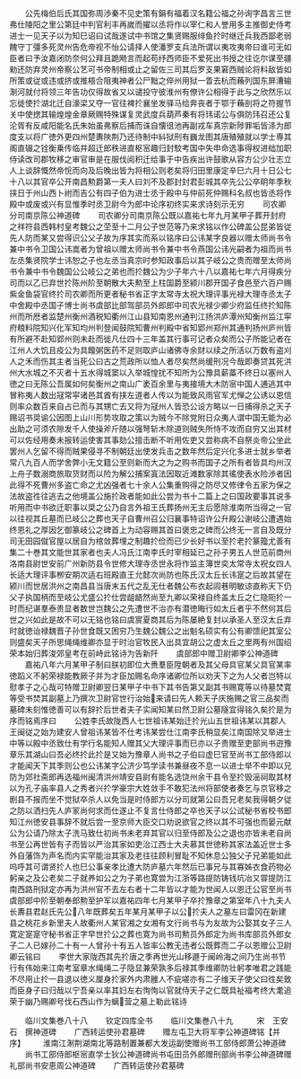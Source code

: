 <!-- { "loadSidebar": true } -->
　　公先梅伯后氏其国弥周渉秦不见史策有鋗有福着汉名籍公福之孙询字昌言三世弗仕陵阳之里公第廷中判官利丰再嵗而擢以丞将作以宰仁和人誉用多主推御史侍考进士一见天子以为知巳诏曰试哉遂试中书馆之集贤赐服绯鱼扵时继迁兵我西鄙老弱餽守丁彊多死灵州告危帝视不怡公请择人使潘罗支兵法所谓以夷攻夷帝曰谁可无如臣者曰予汝嘉闭防奈何公拜且跪飏言而起苟纾西师臣不爱死出书授之往讫尔谋至疆勑还防弃灵州帝察公艺可书帝制相或止之留佐三司其后罗支果窘西贼论将料敌皆如所策或従或违或挤或推梧合阻夷神者公尸黜之倅州用狱一眚去杭而蘓列国东屏漕输淛河就付将领三年告功仅得故省又以谴投守彼淮州有僚许公相得于此与之欣然乐以忘徙使扵湖北迁自濠梁又夺一官往裨扵襄坐发驿马给奔丧者于鄂于蘓剖将之符握节关中使揔其输煌煌金章厥赐特殊谋复灵武度兵葫芦秦有将玮诺公与俱防玮召还公复沦胥有反咸阳能名氏朱始虽弗察后捕而诛自懐徂池再副戎车真宗新陟罪垢皆涤为郎度支以将广徳外更四州楚夀陜荆乃还待制中紏狱刑有巍龙图其唐殖殖就以学士専其阁直辍之铨衡乗传临并超迁郎秩进直枢宻趣归封駮考国中失申命选事得权进绌加职侍读改司郡牧移之审官审是在服伐阅积迁给事于中告疾出许鼓歌从容方公少壮志立人上谈辞慨然帝恱而向及后晚出皆为将相公则老矣将归田里康定辛巳六月十日公七十八以其官卒公开南昌勲爵第一夫人曰刘不及郡封封君彭城其卒先公公卒眀年季秋挟日于州山西卜祔而吉公有四子伯为进士丞于殿中与仲前死仲赐科名叔也皆丞将作殿中或废或兴有显惟季时丞卫尉今为郎中论序初终实来求诗刻示无穷
　　司农卿分司南京陈公神道碑
　　司农卿分司南京陈公既以嘉祐七年九月某甲子葬开封府之祥符县西韩村皇考魏公之茔至十二月公子世范等乃来求铭以作公碑盖公昆弟皆従先人防而某又尝得识公父子故为序其实而系以铭序曰公讳某字良器以赠太师尚书令兼中书令卫国公讳嵩者为曾祖以赠太师尚书令兼中书令燕国公讳光嗣者为祖而尚书左丞集贤院学士讳恕之子也左丞当真宗时参知政事后以其子岐公之贵而赠至太师尚书令兼中书令魏国公公岐公之弟也而扵魏公为少子年六十八以嘉祐七年六月得疾分司而以乙已弃世扵陈州阶至朝散大夫勲至上柱国爵至颍川郡开国子食邑至六百户赐紫金鱼袋官终扵司农卿而所更者秘书省正字太常寺太祝大理评事光禄大理寺丞太子中舍殿中丞国子博士尚书虞部比部驾部员外郎郎中司农光禄少卿少府监任终扵知陈州而所厯者监楚州衡州酒税知衢州江山县知南恩州通判江扬洪庐潭州知衡州监江寜府粮料院知兴化军知均州判登闻鼓院知曹州判殿中省知郢州郑州其通判扬州庐州皆有所避不赴知郢州则未赴而徙凡仕四十三年盖其行事可记者众矣而公子所能记者在江州人大饥且疫公为具饘粥医药不足则取庐山诸佛寺余财以续之所活以万数有盗刈人之禾而伤其主者当死公曰古之荒政所以恤人者尽矣然尚缓刑况今哉即奏贷其死洪州大水城之不灭者十五水得城窦以入举城惶扰不知所为公豫具薪藁不终日以塞州人徳之曰无陈公吾属如何矣衡州之南山广袤百余里与夷接境大木防宻中国人逋逃其中冒称夷人数出冦常寜诸邑其酋有挟左道者人传以为能致风雨官军尤惮之公诱以恩信则率众数百来自占已而与其甥亡去又将为冦州人皆恐公设方略以一日捕得杀之天子赐诏书奨谕公因图上山川形势攻取之策以为贼今不除党附日众夷人谓中国无能为必出助之可须农隙发千人使操斧斤随以强弩斩木除道则贼失所恃不攻而自穷又出其材可以佐经用奏未报转运使害其事劾公擅击断不听用佐吏又尝称病不自祭炎帝公坐此罢州人乞留不得而贼果侵寻不制朝廷出使发兵击之数年然后定兴化多进士就乡举者常八九百人而学舍弊小无文籍公至则新而大之为之购书而国子之所有者皆具均州汉上舟子数溺商旅取货财而以险为解公捕案寘法因取近滩数家除其徭使表水险渉者因此得不死曹州多盗亡命之尤凶强者七十余人公集重购得之防尽又修律令五家为保之法故盗徃往逃去之他境盖公施扵政者能如此公尝为书十二篇上之曰国政要事其说多听用而中书欲迁职事以奨之公乃自言外祖王氏葬扬州无主后愿除淮南所当得之一官以往视其丘墓而已岐公之葬也天子自曹州召公归襄事特诏许公升殿公谢岐公遭遇始终恩礼之厚因乞御篆岐公之碑首上为动容赐其首曰褒忠之碑而公终无一言自及既分司无田园僦官屋以居自为棺敛葬埋之制趣扵俭而已少长好书以至扵老扵篆籀尤善有集二十巻其文能世其家者也夫人冯氏江南李氏时宰相延已之孙子男五人世范前商州洛南县尉世安前广州新防县令世修大理寺丞世永将作监主簿世奕太常寺太祝女四人长适大理评事栁安期次适右班殿直王允懿次尚防也陈氏汉太丘长讳寔之后故其望在颍川而世居洪州之南昌县当唐末五代之乱无仕者魏公布衣起闾巷明敏谅直称天下仍父子执国柄而至岐公尤盛公扵仕尝龃龉然尚至九卿以荣禄自终盖太丘之仁隐阨扵一时而纪谌羣泰贵显者数世岂魏公之先遭世不治亦有潜徳晦行如太丘者乎不然何其后世之兴如此是故不可以无铭也铭曰虞賔夏商其后为陈屡絶复封以承圣人至汉太丘弃时就徳诒禄魏晋子孙世食既又困穷乃生魏公魏公之出魁名硕实有公有卿馈祀其室公则盛矣天子所思绳绳维卿亦显于时治官牧民入出具宜胡公之虚太丘之里两有州国绍荣本始归葬浚郊皇考在前峙此铭诗为告新阡
　　虞部郎中赠卫尉卿李公神道碑
　　嘉祐八年六月某甲子制曰朕初即位大赉羣臣陞朝者及其父母具官某父具官某率徳蹈义不躬荣禄能教厥子并为才臣加赐名命序诸卿位所以劝天下之为人父者岂特以慰孝子之心哉可特赠卫尉卿翌日某甲子中书下其书告第又副其书赐寛等以待墓焚寛等受书焚其副墓上乃撰次卫尉官世行治始来请曰先人赖天子庆施赐之官三品矣而墓碑未刻惟徳善可以有辞扵后世者夫子实闻知某曰然卫尉公墓隧宜得铭久矣扵是为序而铭焉序曰
　　公姓李氏故陇西人七世祖讳某始迁扵光山五世祖讳某以其郡人王闽従之始为建安人曾祖讳某皆不仕考讳某尝仕江南李氏稍显矣江南国除又举进士中等以殿中丞致仕有学行名能知人赠其父大理评事而巳亦以子贵赠至吏部尚书逰豫章乐其湖山曰吾必终扵此扵是又始为豫章人尚书之子伯曰虚巳官至尚书工部侍郎以才能闻天下其季则公也公讳某字公济少笃学读书兼昼夜不息一以进士举不中即以兄防为郊社斋郎再选福州闽清洪州靖安县尉有能名选饶州余干县令至扵毁滛祠取其材以为孔子庙率县人之秀者兴扵学豪宗大姓敛手不敢犯法州将部使者奏乞与京官移之剧县不报而坐不觉狱卒杀人以免当是时侍郎方以分司就第公曰吾兄老矣我得朝夕従之防以洒扫先人庐冡尚何求而仕遂止不复言仕侍郎之卒也天子以公试秘书省校书郎知江州徳安县事辞不就后尝一至京师大臣交口劝说欲官之终以其不可强也而晏元献公为公请乃除太子洗马致仕初尚书未老弃其官以归至侍郎及公之退也亦皆未老自尚书至公再世皆有子而皆以严治其家如吏治江西士大夫慕其世徳称其家法盖近世士多外自藩饰为声名而内实罕能治其家及老往往顾利冒耻不知休息公独父子兄弟能如此呜呼其可谓贤扵人也巳公事亲孝比遭大防庐墓六年然后已事兄与其寡姊衣食药物必躬亲之及公老矣二子就养如公之为子弟也寛尝为江浙等路提防铸钱坑冶又甞提防江南西路刑狱定亦再为洪州官不去左右者十二年皆以才能为世闻人以恩迁公官至尚书虞部郎中阶至朝奉郎勲至护军以嘉祐四年七月某甲子卒扵豫章之第室年八十九夫人长夀县君赵氏先公八年既葬矣五年某月某甲子以公扵夫人之墓左曰雷冈在新建县之桃花乡新里夫人故衢州人某官湘之女湘有文行尚书与为友故为公娶其女子三人寛定寔寔守秘书省正字早世扵公之葬也寛为尚书司勲员外郎定为尚书库部员外郎女子二人已嫁孙二十有一人曾孙十有五人皆率公教无违者公既葬而二子以恩赠公卫尉卿云铭曰
　　李世大家陇西其先扵唐之季再世光山移遯于闽岭海之间乃生尚书节行有伟始来江南考室章水绳绳二子隐显兼荣孰多后禄其季维卿防壮躬孝唯君之践能不尽用止扵一县退以徳义厘身扵家外内肃雝人不疵嗟亦有二子维天子使父曰徃矣致而臣身子曰归哉以宁吾亲以率其妇左右恂恂以官就侍天子之仁既具祉福考终大耄追荣于幽乃赐卿号伐石西山作为螭营之墓上勒此铭诗








　　临川文集巻八十八
　　钦定四库全书
　　临川文集巻八十九　　　宋　王安石　撰神道碑
　　广西转运使孙君墓碑
　　赠左屯卫大将军李公神道碑铭【并序】
　　淮南江淛荆湖南北等路制置兼都大发运副使赠尚书工部侍郎萧公神道碑
　　尚书工部侍郎枢宻直学士狄公神道碑尚书屯田员外郎赠刑部尚书李公神道碑赠礼部尚书安恵周公神道碑
　　广西转运使孙君墓碑
